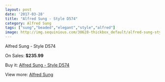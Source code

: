 ```yaml
---
layout: post
date: '2017-03-28'
title: "Alfred Sung - Style D574"
category: Alfred Sung
tags: ["sung","beaded","elegant","style","alfred"]
image: http://img.sequinious.com/30628-thickbox_default/alfred-sung-style-d574.jpg
---
```

Alfred Sung - Style D574

On Sales: **$235.99**
<a href="https://www.sequinious.com/alfred-sung/3522-alfred-sung-style-d574.html"><amp-img layout="responsive" width="600" height="600" src="//img.sequinious.com/30628-thickbox_default/alfred-sung-style-d574.jpg" alt="Alfred Sung - Style D574 0" /></a>
<a href="https://www.sequinious.com/alfred-sung/3522-alfred-sung-style-d574.html"><amp-img layout="responsive" width="600" height="600" src="//img.sequinious.com/30629-thickbox_default/alfred-sung-style-d574.jpg" alt="Alfred Sung - Style D574 1" /></a>

Buy it: [Alfred Sung - Style D574](https://www.sequinious.com/alfred-sung/3522-alfred-sung-style-d574.html "Alfred Sung - Style D574")

View more: [Alfred Sung](https://www.sequinious.com/35-alfred-sung "Alfred Sung")